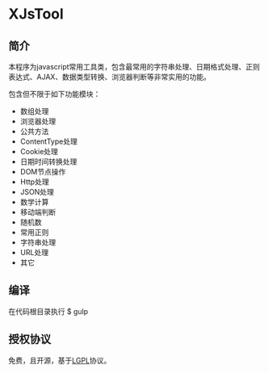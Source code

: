 XJsTool
=========

## 简介 ##
 本程序为javascript常用工具类，包含最常用的字符串处理、日期格式处理、正则表达式、AJAX、数据类型转换、浏览器判断等非常实用的功能。

 包含但不限于如下功能模块：
 
 - 数组处理
 - 浏览器处理
 - 公共方法
 - ContentType处理
 - Cookie处理
 - 日期时间转换处理
 - DOM节点操作
 - Http处理
 - JSON处理
 - 数学计算
 - 移动端判断
 - 随机数
 - 常用正则
 - 字符串处理
 - URL处理
 - 其它

## 编译 ##
 在代码根目录执行 $ gulp

## 授权协议 ##
 免费，且开源，基于[LGPL](https://raw.githubusercontent.com/xucongli1989/XJsTool/master/LICENSE)协议。

